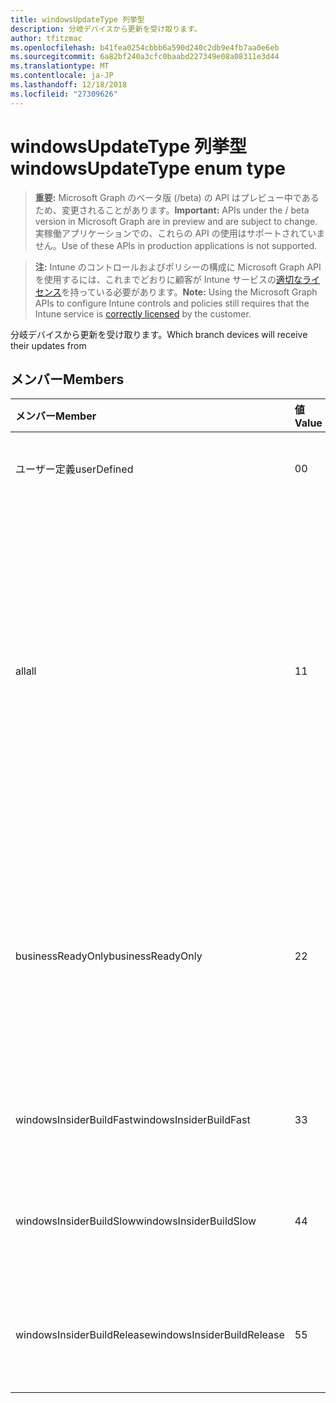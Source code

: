 ```yaml
---
title: windowsUpdateType 列挙型
description: 分岐デバイスから更新を受け取ります。
author: tfitzmac
ms.openlocfilehash: b41fea0254cbbb6a590d240c2db9e4fb7aa0e6eb
ms.sourcegitcommit: 6a82bf240a3cfc0baabd227349e08a08311e3d44
ms.translationtype: MT
ms.contentlocale: ja-JP
ms.lasthandoff: 12/18/2018
ms.locfileid: "27309626"
---
```

# <a name="windowsupdatetype-enum-type"></a><span data-ttu-id="4114d-103">windowsUpdateType 列挙型</span><span class="sxs-lookup"><span data-stu-id="4114d-103">windowsUpdateType enum type</span></span>

> <span data-ttu-id="4114d-104">**重要:** Microsoft Graph のベータ版 (/beta) の API はプレビュー中であるため、変更されることがあります。</span><span class="sxs-lookup"><span data-stu-id="4114d-104">**Important:** APIs under the / beta version in Microsoft Graph are in preview and are subject to change.</span></span> <span data-ttu-id="4114d-105">実稼働アプリケーションでの、これらの API の使用はサポートされていません。</span><span class="sxs-lookup"><span data-stu-id="4114d-105">Use of these APIs in production applications is not supported.</span></span>

> <span data-ttu-id="4114d-106">**注:** Intune のコントロールおよびポリシーの構成に Microsoft Graph API を使用するには、これまでどおりに顧客が Intune サービスの[適切なライセンス](https://go.microsoft.com/fwlink/?linkid=839381)を持っている必要があります。</span><span class="sxs-lookup"><span data-stu-id="4114d-106">**Note:** Using the Microsoft Graph APIs to configure Intune controls and policies still requires that the Intune service is [correctly licensed](https://go.microsoft.com/fwlink/?linkid=839381) by the customer.</span></span>

<span data-ttu-id="4114d-107">分岐デバイスから更新を受け取ります。</span><span class="sxs-lookup"><span data-stu-id="4114d-107">Which branch devices will receive their updates from</span></span>
## <a name="members"></a><span data-ttu-id="4114d-108">メンバー</span><span class="sxs-lookup"><span data-stu-id="4114d-108">Members</span></span>
|<span data-ttu-id="4114d-109">メンバー</span><span class="sxs-lookup"><span data-stu-id="4114d-109">Member</span></span>|<span data-ttu-id="4114d-110">値</span><span class="sxs-lookup"><span data-stu-id="4114d-110">Value</span></span>|<span data-ttu-id="4114d-111">説明</span><span class="sxs-lookup"><span data-stu-id="4114d-111">Description</span></span>|
|:---|:---|:---|
|<span data-ttu-id="4114d-112">ユーザー定義</span><span class="sxs-lookup"><span data-stu-id="4114d-112">userDefined</span></span>|<span data-ttu-id="4114d-113">0</span><span class="sxs-lookup"><span data-stu-id="4114d-113">0</span></span>|<span data-ttu-id="4114d-114">設定するユーザーを許可します。</span><span class="sxs-lookup"><span data-stu-id="4114d-114">Allow the user to set.</span></span>|
|<span data-ttu-id="4114d-115">all</span><span class="sxs-lookup"><span data-stu-id="4114d-115">all</span></span>|<span data-ttu-id="4114d-116">1</span><span class="sxs-lookup"><span data-stu-id="4114d-116">1</span></span>|<span data-ttu-id="4114d-117">半年のチャネル (対象となる)。</span><span class="sxs-lookup"><span data-stu-id="4114d-117">Semi-annual Channel (Targeted).</span></span> <span data-ttu-id="4114d-118">デバイスでは、半年のチャネル (対象) からすべての適用可能な機能の更新を取得します。</span><span class="sxs-lookup"><span data-stu-id="4114d-118">Device gets all applicable feature updates from Semi-annual Channel (Targeted).</span></span>|
|<span data-ttu-id="4114d-119">businessReadyOnly</span><span class="sxs-lookup"><span data-stu-id="4114d-119">businessReadyOnly</span></span>|<span data-ttu-id="4114d-120">2</span><span class="sxs-lookup"><span data-stu-id="4114d-120">2</span></span>|<span data-ttu-id="4114d-121">半年チャンネルです。</span><span class="sxs-lookup"><span data-stu-id="4114d-121">Semi-annual Channel.</span></span> <span data-ttu-id="4114d-122">デバイスは、半年のチャネルからの機能の更新を取得します。</span><span class="sxs-lookup"><span data-stu-id="4114d-122">Device gets feature updates from Semi-annual Channel.</span></span>|
|<span data-ttu-id="4114d-123">windowsInsiderBuildFast</span><span class="sxs-lookup"><span data-stu-id="4114d-123">windowsInsiderBuildFast</span></span>|<span data-ttu-id="4114d-124">3</span><span class="sxs-lookup"><span data-stu-id="4114d-124">3</span></span>|<span data-ttu-id="4114d-125">Windows の内部からのビルド - 高速</span><span class="sxs-lookup"><span data-stu-id="4114d-125">Windows Insider build - Fast</span></span>|
|<span data-ttu-id="4114d-126">windowsInsiderBuildSlow</span><span class="sxs-lookup"><span data-stu-id="4114d-126">windowsInsiderBuildSlow</span></span>|<span data-ttu-id="4114d-127">4</span><span class="sxs-lookup"><span data-stu-id="4114d-127">4</span></span>|<span data-ttu-id="4114d-128">Windows 内部からビルド時間がかかる</span><span class="sxs-lookup"><span data-stu-id="4114d-128">Windows Insider build - Slow</span></span>|
|<span data-ttu-id="4114d-129">windowsInsiderBuildRelease</span><span class="sxs-lookup"><span data-stu-id="4114d-129">windowsInsiderBuildRelease</span></span>|<span data-ttu-id="4114d-130">5</span><span class="sxs-lookup"><span data-stu-id="4114d-130">5</span></span>|<span data-ttu-id="4114d-131">リリース ビルドの Windows の内部から</span><span class="sxs-lookup"><span data-stu-id="4114d-131">Release Windows Insider build</span></span>|






